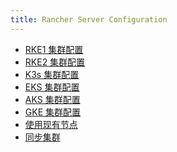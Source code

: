 ```yaml
---
title: Rancher Server Configuration
---
```


<head>
  <link rel="canonical" href="https://ranchermanager.docs.rancher.com/zh/reference-guides/cluster-configuration/rancher-server-configuration"/>
</head>

- [RKE1 集群配置](rke1-cluster-configuration.md)
- [RKE2 集群配置](rke2-cluster-configuration.md)
- [K3s 集群配置](k3s-cluster-configuration.md)
- [EKS 集群配置](eks-cluster-configuration.md)
- [AKS 集群配置](aks-cluster-configuration.md)
- [GKE 集群配置](gke-cluster-configuration/gke-cluster-configuration.md)
- [使用现有节点](use-existing-nodes/use-existing-nodes.md)
- [同步集群](sync-clusters.md)
